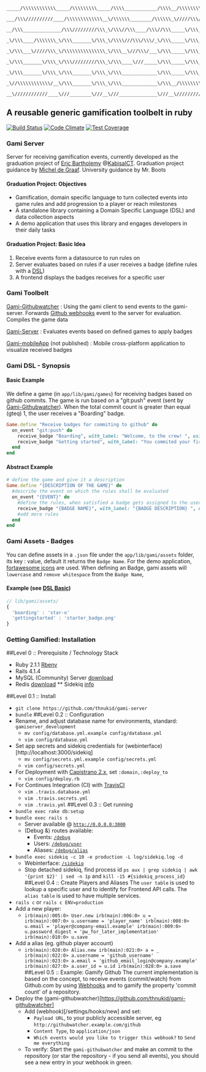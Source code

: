 
```
_____/\\\\\\\\\\\\_____/\\\\\\\\\_____/\\\\____________/\\\\__/\\\\\\\\\\\_        
 ___/\\\//////////____/\\\\\\\\\\\\\__\/\\\\\\________/\\\\\\_\/////\\\///__       
  __/\\\______________/\\\/////////\\\_\/\\\//\\\____/\\\//\\\_____\/\\\_____      
   _\/\\\____/\\\\\\\_\/\\\_______\/\\\_\/\\\\///\\\/\\\/_\/\\\_____\/\\\_____     
    _\/\\\___\/////\\\_\/\\\\\\\\\\\\\\\_\/\\\__\///\\\/___\/\\\_____\/\\\_____    
     _\/\\\_______\/\\\_\/\\\/////////\\\_\/\\\____\///_____\/\\\_____\/\\\_____   
      _\/\\\_______\/\\\_\/\\\_______\/\\\_\/\\\_____________\/\\\_____\/\\\_____  
       _\//\\\\\\\\\\\\/__\/\\\_______\/\\\_\/\\\_____________\/\\\__/\\\\\\\\\\\_ 
        __\////////////____\///________\///__\///______________\///__\///////////__
```
A reusable generic gamification toolbelt in ruby
-----
[![Build Status](https://travis-ci.org/thnukid/gami-server.svg)](https://travis-ci.org/thnukid/gami-server)
[![Code Climate](https://codeclimate.com/github/thnukid/gami-server/badges/gpa.svg)](https://codeclimate.com/github/thnukid/gami-server)
[![Test Coverage](https://codeclimate.com/github/thnukid/gami-server/badges/coverage.svg)](https://codeclimate.com/github/thnukid/gami-server)
### Gami Server
Server for receiving gamification events, currently developed as the graduation
project of [Eric Bartholemy](https://github.com/thnukid) @[KabisaICT](https://github.com/kabisaict). 
Graduation project guidance by [Michel de Graaf](https://github.com/michel).
University guidance by Mr. Boots

#### Graduation Project: Objectives
* Gamification, domain specific language to turn collected events into game rules and add progression to a player or reach milestones
* A stand­alone library containing a Domain Specific Language (DSL) and data collection aspects
* A demo application that uses this library and engages developers in their daily tasks

#### Graduation Project: Basic Idea
1. Receive events form a datasource to run rules on
2. Server evaluates based on rules if a user receives a badge (define rules with a [DSL](#basic-example))
3. A frontend displays the badges receives for a specific user

### Gami Toolbelt
[Gami-Githubwatcher](https://github.com/thnukid/gami-githubwatcher) :
Using the gami client to send events to the gami-server. Forwards [Github webhooks](https://developer.github.com/webhooks/) 
event to the server for evaluation. Compiles the game data

[Gami-Server](https://github.com/thnukid/gami-server) : Evaluates events
based on defined games to apply badges

[Gami-mobileApp](#) (not published) : Mobile cross-platform application
to visualize received badges

### Gami DSL - Synopsis
#### Basic Example
We define a game (in `app/lib/gami/games`) for receiving badges based on github commits. The game is run based on a "git:push" event (sent by [Gami-Githubwatcher](https://github.com/thunkid/gami-githubwatcher)).
 When the total commit count is greater than equal (gteq) 1, the user receives a "Boarding" badge.
```ruby
Game.define "Receive badges for commiting to github" do
  on_event "git:push" do
    receive_badge "Boarding", with_label: "Welcome, to the crew! ", using_property: "commit" ,gteq: 1
    receive_badge "Getting started", with_label: "You commited your first 10 commits, keep it up!", using_property: "commit" , gteq: 10
  end
end
```
#### Abstract Example
```ruby
# define the game and give it a description
Game.define "{DESCRIPTION OF THE GAME}" do
  #describe the event on which the rules shall be evaluated
  on_event "{EVENT}" do
    #define the rules, when satisfied a badge gets assigned to the user
    receive_badge "{BADGE NAME}", with_label: "{BADGE DESCRIPTION} ", using_property: "{EVENT DATA TO EVALUATE CONDITION AGAINST}" , gteq: {CONDITION} 
    #add more rules
  end
end
```
### Gami Assets - Badges
You can define assets in a `.json` file under the `app/lib/gami/assets` folder, its key : value, default it returns the `Badge Name`. For the demo application, [fortawesome icons](http://fortawesome.github.io/Font-Awesome/)
are used. When defining an Badge, gami assets will `lowercase` and `remove whitespace` from the `Badge Name`,
#### Example (see [DSL Basic](#basic-example))
```javascript
// lib/gami/assets/
{
  'boarding' : 'star-o'
  'gettingstarted' : 'starter_badge.png'
}
```
### Getting Gamified: Installation

##Level 0 :: Prerequisite / Technology Stack
* Ruby 2.1.1 [Rbenv](https://github.com/sstephenson/rbenv)
* Rails 4.1.4
* MySQL (Community) Server [download](http://dev.mysql.com/downloads/mysql/)
* Redis [download](http://redis.io/download)
** Sidekiq [info](https://github.com/mperham/sidekiq)

##Level 0.1 :: Install
* `git clone https://github.com/thnukid/gami-server`
* `bundle`
##Level 0.2 :: Configuration
* Rename, and adjust database name for environments, standard: `gamiserver_development`
  * `mv config/database.yml.example config/database.yml` 
  * `vim config/database.yml` 
* Set app secrets and sidekiq credentials for
  (webinterface)[http://localhost:3000/sidekiq]
  * `mv config/secrets.yml.example config/secrets.yml` 
  * `vim config/secrets.yml` 
* For Deployment with [Capistrano 2.x](http://capistranorb.com/), set  `:domain,:deploy_to`
  * `vim config/deploy.rb`
* For Continues Integration (CI) with [TravisCI](https://travis-ci.org/)
  * `vim .travis.database.yml`
  * `vim .travis.secrets.yml`
  * `vim .travis.yml`
##Level 0.3 :: Get running
* `bundle exec rake db:setup`
* `bundle exec rails s` 
  * Server available @ [`http://0.0.0.0:3000`](http://0.0.0.0:3000)
  * (Debug &) routes available: 
    * Events: [`/debug`](http://0.0.0.0:3000)
    * Users: [`/debug/user`](http://0.0.0.0:3000/debug/user) 
    * Aliases: [`/debug/alias`](http://0.0.0.0:3000/debug/alias) 
* `bundle exec sidekiq -c 10 -e production -L log/sidekiq.log -d`
  * Webinterface: [`/sidekiq`](http://0.0.0.0:3000/sidekiq) 
  * Stop detached sidekiq, find process id `ps aux | grep sidekiq | awk '{print $2}' | sed -n 1p` and `kill -15 #{sidekiq_process_id}`
##Level 0.4 :: Create Players and Aliases
The `user table` is used to lookup a specific user and to identify for Frontend API calls. The
`alias table` is used to have multiple services.
* `rails c` or `rails c ENV=production`
* Add a new player: 
  * ` irb(main):005:0> User.new
      irb(main):006:0> u = _
      irb(main):007:0> u.username = 'player_name'
      irb(main):008:0> u.email = 'player@company-email.example'
      irb(main):009:0> u.password_digest = 'pw_for_later_implementation'
      irb(main):010:0> u.save
    `
* Add a alias (eg. github player account)
  * ` irb(main):020:0> Alias.new
      irb(main):021:0> a = _
      irb(main):022:0> a.username = 'github_username'
      irb(main):023:0> a.email = 'github_email_login@company.example'
      irb(main):027:0> a.user_id = u.id
      irb(main):028:0> a.save
    `
##Level 0.5 :: Example: Gamify Github
The current implementation is based on the concept, to receive events (commit/watch)
from Github.com by using
[Webhooks](https://developer.github.com/webhooks/) and to gamify the property 'commit count' of a
repository.
* Deploy the (gami-githubwatcher)[https://github.com/thnukid/gami-githubwatcher]
  * Add (webhook)[/settings/hooks/new] and set:
    * `Payload URL`, to your publicly accessible server, eg `http://githubwatcher.example.com/github`
    * `Content Type`, to `application/json`
    * `Which events would you like to trigger this webhook?` to `Send me everything`
  * To verify: Start the `gami-githubwatcher` and make an commit to the
    repository (or star the repository - if you send all events), you should see a new entry in your webhook in green. 

